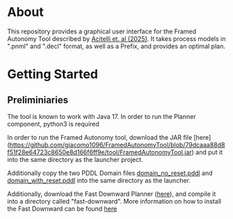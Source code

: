 # About
This repository provides a graphical user interface for the Framed Autonomy Tool described by [Acitelli et. al (2025)](https://doi.org/10.1016/j.is.2025.102573).
It takes process models in ".pnml" and ".decl" format, as well as a Prefix, and provides an optimal plan.

# Getting Started


## Preliminiaries
The tool is known to work with Java 17.
In order to run the Planner component, python3 is required 

In order to run the Framed Autonomy tool, download the JAR file [here] (https://github.com/giacomo1096/FramedAutonomyTool/blob/79dcaaa88d8f51f28e64723c8650e8d166f6ff9e/tool/FramedAutonomyTool.jar) and put it into the same directory as the launcher project.

Additionally copy the two PDDL Domain files [domain_no_reset.pddl](https://github.com/giacomo1096/FramedAutonomyTool/blob/79dcaaa88d8f51f28e64723c8650e8d166f6ff9e/tool/domain_no_reset.pddl) and [domain_with_reset.pddl](https://github.com/giacomo1096/FramedAutonomyTool/blob/79dcaaa88d8f51f28e64723c8650e8d166f6ff9e/tool/domain_with_reset.pddl) into the same directory as the launcher.

Additionally, download the Fast Downward Planner ([here](https://www.fast-downward.org/latest/)), and compile it into a directory called "fast-downward".
More information on how to install the Fast Downward can be found [here](https://github.com/aibasel/downward/blob/main/BUILD.md.)